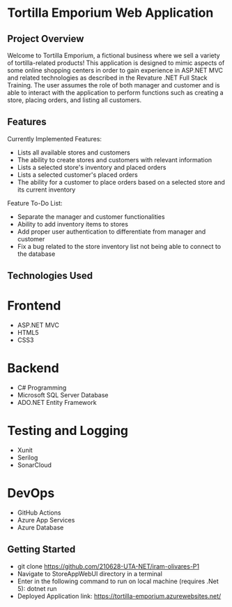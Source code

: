 # Tortilla Emporium Web Application

## Project Overview
Welcome to Tortilla Emporium, a fictional business where we sell a variety of tortilla-related products! 
This application is designed to mimic aspects of some online shopping centers in order to gain experience in ASP.NET MVC and related technologies as described in the Revature .NET Full Stack Training. 
The user assumes the role of both manager and customer and is able to interact with the application to perform functions such as creating a store, placing orders, and listing all customers. 

## Features
Currently Implemented Features:
* Lists all available stores and customers
* The ability to create stores and customers with relevant information
* Lists a selected store's inventory and placed orders
* Lists a selected customer's placed orders
* The ability for a customer to place orders based on a selected store and its current inventory

Feature To-Do List:
* Separate the manager and customer functionalities
* Ability to add inventory items to stores
* Add proper user authentication to differentiate from manager and customer
* Fix a bug related to the store inventory list not being able to connect to the database

## Technologies Used
# Frontend
* ASP.NET MVC
* HTML5
* CSS3

# Backend
* C# Programming
* Microsoft SQL Server Database
* ADO.NET Entity Framework

# Testing and Logging
* Xunit
* Serilog
* SonarCloud

# DevOps
* GitHub Actions
* Azure App Services
* Azure Database

## Getting Started
* git clone https://github.com/210628-UTA-NET/iram-olivares-P1
* Navigate to StoreAppWebUI directory in a terminal
* Enter in the following command to run on local machine (requires .Net 5): dotnet run
* Deployed Application link: https://tortilla-emporium.azurewebsites.net/
